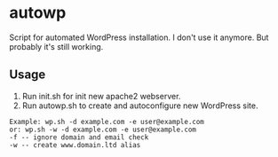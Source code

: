 # autowp
Script for automated WordPress installation.
I don't use it anymore. But probably it's still working.

## Usage
1. Run init.sh for init new apache2 webserver.
2. Run autowp.sh to create and autoconfigure new WordPress site.

```
Example: wp.sh -d example.com -e user@example.com
or: wp.sh -w -d example.com -e user@example.com
-f -- ignore domain and email check
-w -- create www.domain.ltd alias
```
